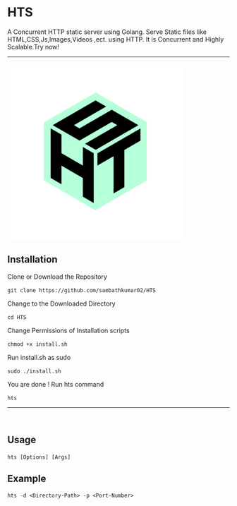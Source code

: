 # HTS 

A Concurrent HTTP static server using Golang. Serve Static files like HTML,CSS,Js,Images,Videos ,ect. using HTTP. It is Concurrent and Highly Scalable.Try now!

---

   <img src=Static/Images/Logo/hts_logo.png width=400 height=400 style="text-align:right">


<br>

## Installation
Clone or Download the Repository

    git clone https://github.com/sambathkumar02/HTS

Change to the Downloaded Directory

    cd HTS

Change Permissions of Installation scripts

    chmod +x install.sh


Run install.sh as sudo

    sudo ./install.sh

You are done ! Run hts command

    hts

---
<br>

## Usage

    hts [Options] [Args]

## Example

    hts -d <Directory-Path> -p <Port-Number>





